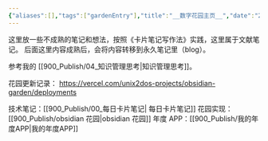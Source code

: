 ```yaml
---
{"aliases":[],"tags":["gardenEntry"],"title":"__数字花园主页__","date":"2025-06-05T17:40:33Z","date_modify":"2025-06-07T17:21:58Z","dg-publish":true,"dg-home":true,"permalink":"/900_Publish/__数字花园主页__/","dgPassFrontmatter":true,"created":"2025-06-05T17:40:33Z","updated":"2025-06-07T17:21:58Z"}
---
```


这里放一些不成熟的笔记和想法，按照《卡片笔记写作法》实践，这里属于文献笔记。
后面这里内容成熟后，会将内容转移到永久笔记里（blog）。

参考我的 [[900_Publish/04_知识管理思考\|知识管理思考]]。

花园更新记录： <https://vercel.com/unix2dos-projects/obsidian-garden/deployments>

技术笔记：[[900_Publish/00_每日卡片笔记\| 每日卡片笔记]]
花园实现：[[900_Publish/obsidian 花园\|obsidian 花园]]
年度 APP：[[900_Publish/我的年度APP\|我的年度APP]]
